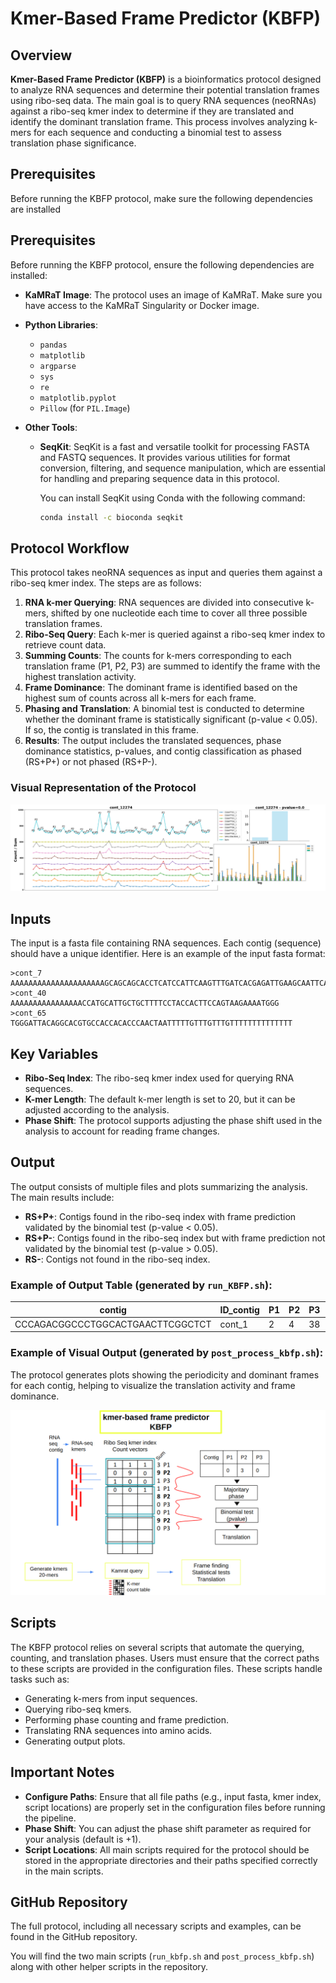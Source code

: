 # Kmer-Based Frame Predictor (KBFP) 

## Overview

**Kmer-Based Frame Predictor (KBFP)** is a bioinformatics protocol designed to analyze RNA sequences and determine their potential translation frames using ribo-seq data. The main goal is to query RNA sequences (neoRNAs) against a ribo-seq kmer index to determine if they are translated and identify the dominant translation frame. This process involves analyzing k-mers for each sequence and conducting a binomial test to assess translation phase significance.

## Prerequisites

Before running the KBFP protocol, make sure the following dependencies are installed
## Prerequisites

Before running the KBFP protocol, ensure the following dependencies are installed:

- **KaMRaT Image**: The protocol uses an image of KaMRaT. Make sure you have access to the KaMRaT Singularity or Docker image.
  
- **Python Libraries**:
  - `pandas`
  - `matplotlib`
  - `argparse`
  - `sys`
  - `re`
  - `matplotlib.pyplot`
  - `Pillow` (for `PIL.Image`)
  
- **Other Tools**:
  - **SeqKit**: SeqKit is a fast and versatile toolkit for processing FASTA and FASTQ sequences. It provides various utilities for format conversion, filtering, and sequence manipulation, which are essential for handling and preparing sequence data in this protocol.
  
    You can install SeqKit using Conda with the following command:
    
    ```bash
    conda install -c bioconda seqkit
    ```

## Protocol Workflow

This protocol takes neoRNA sequences as input and queries them against a ribo-seq kmer index. The steps are as follows:

1. **RNA k-mer Querying**: RNA sequences are divided into consecutive k-mers, shifted by one nucleotide each time to cover all three possible translation frames.
2. **Ribo-Seq Query**: Each k-mer is queried against a ribo-seq kmer index to retrieve count data.
3. **Summing Counts**: The counts for k-mers corresponding to each translation frame (P1, P2, P3) are summed to identify the frame with the highest translation activity.
4. **Frame Dominance**: The dominant frame is identified based on the highest sum of counts across all k-mers for each frame.
5. **Phasing and Translation**: A binomial test is conducted to determine whether the dominant frame is statistically significant (p-value < 0.05). If so, the contig is translated in this frame.
6. **Results**: The output includes the translated sequences, phase dominance statistics, p-values, and contig classification as phased (RS+P+) or not phased (RS+P-).

### Visual Representation of the Protocol

![Protocol Schema](./plots.png)

## Inputs

The input is a fasta file containing RNA sequences. Each contig (sequence) should have a unique identifier. Here is an example of the input fasta format:

```text
>cont_7
AAAAAAAAAAAAAAAAAAAAAGCAGCAGCACCTCATCCATTCAAGTTTGATCACGAGATTGAAGCAATTCAGTGACATCTTTAGGCTACACTTCTAAATCTAGCTCTCTTGCTATTTTCACCACATCTATAGTTGCTTCCTCCACTGAAGTCTCAAACCCCTCAAAGATTCATGAGGGCTGGAATCAGGTTTTTCCAAAATAC
>cont_40
AAAAAAAAAAAAAAAACCATGCATTGCTGCTTTTCCTACCACTTCCAGTAAGAAAATGGG
>cont_65
TGGGATTACAGGCACGTGCCACCACACCCAACTAATTTTTGTTTGTTTGTTTTTTTTTTTTTT
```
## Key Variables

- **Ribo-Seq Index**: The ribo-seq kmer index used for querying RNA sequences.
- **K-mer Length**: The default k-mer length is set to 20, but it can be adjusted according to the analysis.
- **Phase Shift**: The protocol supports adjusting the phase shift used in the analysis to account for reading frame changes.

## Output

The output consists of multiple files and plots summarizing the analysis. The main results include:

- **RS+P+**: Contigs found in the ribo-seq index with frame prediction validated by the binomial test (p-value < 0.05).
- **RS+P-**: Contigs found in the ribo-seq index but with frame prediction not validated by the binomial test (p-value > 0.05).
- **RS-**: Contigs not found in the ribo-seq index.

### Example of Output Table (generated by `run_KBFP.sh`):

| contig                          | ID_contig | P1 | P2 | P3 | DominantFrame | TranslatedSeq  | p_value | RSState |
|----------------------------------|-----------|----|----|----|---------------|----------------|---------|---------|
| CCCAGACGGCCCTGGCACTGAACTTCGGCTCT | cont_1    |  2 |  4 | 38 | 3             | QTALALNFGSTLM  | 0.0001  | RS+P+   |

### Example of Visual Output (generated by `post_process_kbfp.sh`):

The protocol generates plots showing the periodicity and dominant frames for each contig, helping to visualize the translation activity and frame dominance.

![Plots](./protocole.png)

## Scripts

The KBFP protocol relies on several scripts that automate the querying, counting, and translation phases. Users must ensure that the correct paths to these scripts are provided in the configuration files. These scripts handle tasks such as:

- Generating k-mers from input sequences.
- Querying ribo-seq kmers.
- Performing phase counting and frame prediction.
- Translating RNA sequences into amino acids.
- Generating output plots.

## Important Notes

- **Configure Paths**: Ensure that all file paths (e.g., input fasta, kmer index, script locations) are properly set in the configuration files before running the pipeline.
- **Phase Shift**: You can adjust the phase shift parameter as required for your analysis (default is +1).
- **Script Locations**: All main scripts required for the protocol should be stored in the appropriate directories and their paths specified correctly in the main scripts.

## GitHub Repository

The full protocol, including all necessary scripts and examples, can be found in the GitHub repository.

You will find the two main scripts (`run_kbfp.sh` and `post_process_kbfp.sh`) along with other helper scripts in the repository.
